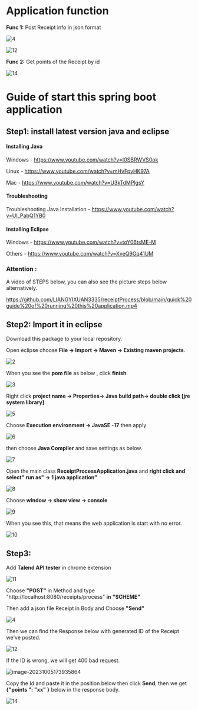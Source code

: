 # Application function

**Func 1:** Post  Receipt info in json format

![4](https://github.com/LIANGYIXUAN3335/receiptProcess/blob/main/readme%20hyperlink/4.png)

![12](https://github.com/LIANGYIXUAN3335/receiptProcess/blob/main/readme%20hyperlink/12.png)

**Func 2:** Get points of the Receipt by id

![14](https://github.com/LIANGYIXUAN3335/receiptProcess/blob/main/readme%20hyperlink/14.png)

# Guide of start this spring boot application



## Step1: install latest version java and eclipse

#### **Installing Java**

Windows - https://www.youtube.com/watch?v=I0SBRWVS0ok

Linux - https://www.youtube.com/watch?v=mHvFpyHK97A

Mac - https://www.youtube.com/watch?v=U3kTdMPlgsY

#### Troubleshooting

Troubleshooting Java Installation - https://www.youtube.com/watch?v=UI_PabQ1YB0

#### **Installing Eclipse**

Windows - https://www.youtube.com/watch?v=toY06tsME-M

Others - https://www.youtube.com/watch?v=XveQ9Gq41UM

 ### Attention : 

 A video of STEPS below,  you can also see the picture steps below alternatively.

https://github.com/LIANGYIXUAN3335/receiptProcess/blob/main/quick%20guide%20of%20running%20this%20application.mp4

## Step2: Import it in eclipse

Download this package to your local repository.

Open eclipse choose **File -> Import -> Maven -> Existing maven projects**.

![2](https://github.com/LIANGYIXUAN3335/receiptProcess/blob/main/readme%20hyperlink/2.png)

When you see the **pom file** as below , click **finish**.

![3](https://github.com/LIANGYIXUAN3335/receiptProcess/blob/main/readme%20hyperlink/3.png)

Right click **project name -> Properties-> Java build path-> double click [jre system library]** 

![5](https://github.com/LIANGYIXUAN3335/receiptProcess/blob/main/readme%20hyperlink/5.png)

Choose **Execution environment -> JavaSE -17**   then apply 

![6](https://github.com/LIANGYIXUAN3335/receiptProcess/blob/main/readme%20hyperlink/6.png)

then choose **Java Compiler** and save settings as below.

![7](https://github.com/LIANGYIXUAN3335/receiptProcess/blob/main/readme%20hyperlink/7.png)

Open the main class **ReceiptProcessApplication.java** and **right click and select" run as" -> 1 java application"**

![8](https://github.com/LIANGYIXUAN3335/receiptProcess/blob/main/readme%20hyperlink/8.png)

Choose **window -> show view -> console**

![9](https://github.com/LIANGYIXUAN3335/receiptProcess/blob/main/readme%20hyperlink/9.png)

When you see this, that means the web application is start with no error.

![10](https://github.com/LIANGYIXUAN3335/receiptProcess/blob/main/readme%20hyperlink/10.png)

## Step3:

Add **Talend API tester** in chrome extension

![11](https://github.com/LIANGYIXUAN3335/receiptProcess/blob/main/readme%20hyperlink/11.png)

Choose **"POST"** in Method and type "http://localhost:8080/receipts/process" **in** **"SCHEME"** 

Then add a json file Receipt in Body and Choose **"Send"**

![4](https://github.com/LIANGYIXUAN3335/receiptProcess/blob/main/readme%20hyperlink/4.png)

Then we can find the Response below with generated ID of  the Receipt we've posted.

![12](https://github.com/LIANGYIXUAN3335/receiptProcess/blob/main/readme%20hyperlink/12.png)

If the ID is wrong, we will get 400 bad request.

![image-20231005173935864](C:\Users\liang\AppData\Roaming\Typora\typora-user-images\image-20231005173935864.png)

Copy the Id and paste it in the position below then click **Send**, then we get  **{"points ": "xx" }** below in the response body. 

![14](https://github.com/LIANGYIXUAN3335/receiptProcess/blob/main/readme%20hyperlink/14.png)

